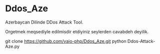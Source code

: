 # Ddos_Aze

Azerbaycan Dilinde DDos Attack Tool.

Orgetmek meqsediyle edilmisdir etdiyiniz seylerden cavabdeh deyilik.

git clone https://github.com/vaio-php/Ddos_Aze.git
python Ddos-Attack-Aze.py
